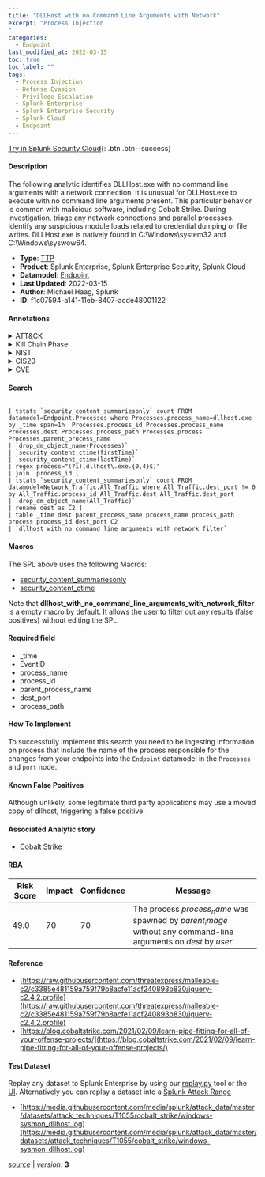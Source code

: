 ```yaml
---
title: "DLLHost with no Command Line Arguments with Network"
excerpt: "Process Injection
"
categories:
  - Endpoint
last_modified_at: 2022-03-15
toc: true
toc_label: ""
tags:
  - Process Injection
  - Defense Evasion
  - Privilege Escalation
  - Splunk Enterprise
  - Splunk Enterprise Security
  - Splunk Cloud
  - Endpoint
---
```




[Try in Splunk Security Cloud](https://www.splunk.com/en_splunk_app_enrichmentus/cyber-security.html){: .btn .btn--success}

#### Description

The following analytic identifies DLLHost.exe with no command line arguments with a network connection. It is unusual for DLLHost.exe to execute with no command line arguments present. This particular behavior is common with malicious software, including Cobalt Strike. During investigation, triage any network connections and parallel processes. Identify any suspicious module loads related to credential dumping or file writes. DLLHost.exe is natively found in C:\Windows\system32 and C:\Windows\syswow64.

- **Type**: [TTP](https://github.com/splunk/security_content/wiki/Detection-Analytic-Types)
- **Product**: Splunk Enterprise, Splunk Enterprise Security, Splunk Cloud
- **Datamodel**: [Endpoint](https://docs.splunk.com/Documentation/CIM/latest/User/Endpoint)
- **Last Updated**: 2022-03-15
- **Author**: Michael Haag, Splunk
- **ID**: f1c07594-a141-11eb-8407-acde48001122


#### Annotations

<details>
  <summary>ATT&CK</summary>

<div markdown="1">


| ID             | Technique        |  Tactic             |
| -------------- | ---------------- |-------------------- |
| [T1055](https://attack.mitre.org/techniques/T1055/) | Process Injection | Defense Evasion, Privilege Escalation |

</div>
</details>


<details>
  <summary>Kill Chain Phase</summary>

<div markdown="1">

* Exploitation


</div>
</details>


<details>
  <summary>NIST</summary>

<div markdown="1">



</div>
</details>

<details>
  <summary>CIS20</summary>

<div markdown="1">



</div>
</details>

<details>
  <summary>CVE</summary>

<div markdown="1">


</div>
</details>

#### Search

```

| tstats `security_content_summariesonly` count FROM datamodel=Endpoint.Processes where Processes.process_name=dllhost.exe by _time span=1h  Processes.process_id Processes.process_name Processes.dest Processes.process_path Processes.process Processes.parent_process_name 
| `drop_dm_object_name(Processes)` 
| `security_content_ctime(firstTime)` 
| `security_content_ctime(lastTime)` 
| regex process="(?i)(dllhost\.exe.{0,4}$)" 
| join  process_id [
| tstats `security_content_summariesonly` count FROM datamodel=Network_Traffic.All_Traffic where All_Traffic.dest_port != 0 by All_Traffic.process_id All_Traffic.dest All_Traffic.dest_port 
| `drop_dm_object_name(All_Traffic)` 
| rename dest as C2 ] 
| table _time dest parent_process_name process_name process_path process process_id dest_port C2 
| `dllhost_with_no_command_line_arguments_with_network_filter`
```

#### Macros
The SPL above uses the following Macros:
* [security_content_summariesonly](https://github.com/splunk/security_content/blob/develop/macros/security_content_summariesonly.yml)
* [security_content_ctime](https://github.com/splunk/security_content/blob/develop/macros/security_content_ctime.yml)

Note that **dllhost_with_no_command_line_arguments_with_network_filter** is a empty macro by default. It allows the user to filter out any results (false positives) without editing the SPL.

#### Required field
* _time
* EventID
* process_name
* process_id
* parent_process_name
* dest_port
* process_path


#### How To Implement
To successfully implement this search you need to be ingesting information on process that include the name of the process responsible for the changes from your endpoints into the `Endpoint` datamodel in the `Processes` and `port` node.

#### Known False Positives
Although unlikely, some legitimate third party applications may use a moved copy of dllhost, triggering a false positive.

#### Associated Analytic story
* [Cobalt Strike](/stories/cobalt_strike)




#### RBA

| Risk Score  | Impact      | Confidence   | Message      |
| ----------- | ----------- |--------------|--------------|
| 49.0 | 70 | 70 | The process $process_name$ was spawned by $parent_image$ without any command-line arguments on $dest$ by $user$. |


#### Reference

* [https://raw.githubusercontent.com/threatexpress/malleable-c2/c3385e481159a759f79b8acfe11acf240893b830/jquery-c2.4.2.profile](https://raw.githubusercontent.com/threatexpress/malleable-c2/c3385e481159a759f79b8acfe11acf240893b830/jquery-c2.4.2.profile)
* [https://blog.cobaltstrike.com/2021/02/09/learn-pipe-fitting-for-all-of-your-offense-projects/](https://blog.cobaltstrike.com/2021/02/09/learn-pipe-fitting-for-all-of-your-offense-projects/)



#### Test Dataset
Replay any dataset to Splunk Enterprise by using our [replay.py](https://github.com/splunk/attack_data#using-replaypy) tool or the [UI](https://github.com/splunk/attack_data#using-ui).
Alternatively you can replay a dataset into a [Splunk Attack Range](https://github.com/splunk/attack_range#replay-dumps-into-attack-range-splunk-server)


* [https://media.githubusercontent.com/media/splunk/attack_data/master/datasets/attack_techniques/T1055/cobalt_strike/windows-sysmon_dllhost.log](https://media.githubusercontent.com/media/splunk/attack_data/master/datasets/attack_techniques/T1055/cobalt_strike/windows-sysmon_dllhost.log)



[*source*](https://github.com/splunk/security_content/tree/develop/detections/endpoint/dllhost_with_no_command_line_arguments_with_network.yml) \| *version*: **3**